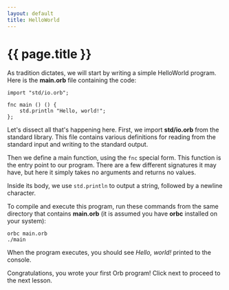 ```yaml
---
layout: default
title: HelloWorld
---
```

# {{ page.title }}

As tradition dictates, we will start by writing a simple HelloWorld program. Here is the **main.orb** file containing the code:

```
import "std/io.orb";

fnc main () () {
    std.println "Hello, world!";
};
```

Let's dissect all that's happening here. First, we import **std/io.orb** from the standard library. This file contains various definitions for reading from the standard input and writing to the standard output.

Then we define a main function, using the `fnc` special form. This function is the entry point to our program. There are a few different signatures it may have, but here it simply takes no arguments and returns no values.

Inside its body, we use `std.println` to output a string, followed by a newline character.

To compile and execute this program, run these commands from the same directory that contains **main.orb** (it is assumed you have **orbc** installed on your system):

```
orbc main.orb
./main
```

When the program executes, you should see *Hello, world!* printed to the console.

Congratulations, you wrote your first Orb program! Click next to proceed to the next lesson.